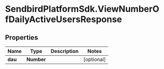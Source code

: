 # SendbirdPlatformSdk.ViewNumberOfDailyActiveUsersResponse

## Properties

Name | Type | Description | Notes
------------ | ------------- | ------------- | -------------
**dau** | **Number** |  | [optional] 


